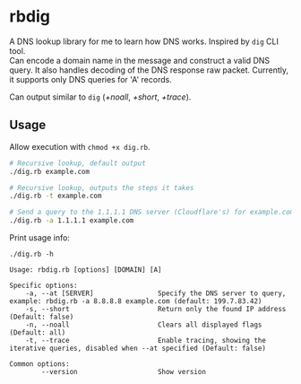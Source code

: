 # rbdig

A DNS lookup library for me to learn how DNS works. Inspired by `dig` CLI tool.   
Can encode a domain name in the message and construct a valid DNS query.
It also handles decoding of the DNS response raw packet. Currently, it supports only DNS queries for 'A' records.

Can output similar to `dig` (*+noall*, *+short*, *+trace*).

## Usage
Allow execution with `chmod +x dig.rb`.

```sh
# Recursive lookup, default output
./dig.rb example.com

# Recursive lookup, outputs the steps it takes
./dig.rb -t example.com

# Send a query to the 1.1.1.1 DNS server (Cloudflare's) for example.com
./dig.rb -a 1.1.1.1 example.com
```

Print usage info:
```
./dig.rb -h

Usage: rbdig.rb [options] [DOMAIN] [A]

Specific options:
    -a, --at [SERVER]                Specify the DNS server to query, example: rbdig.rb -a 8.8.8.8 example.com (default: 199.7.83.42)
    -s, --short                      Return only the found IP address (Default: false)
    -n, --noall                      Clears all displayed flags (Default: all)
    -t, --trace                      Enable tracing, showing the iterative queries, disabled when --at specified (Default: false)

Common options:
        --version                    Show version
```

